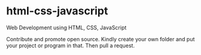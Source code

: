 # html-css-javascript
Web Development using HTML, CSS, JavaScript

Contribute and promote open source. Kindly create your own folder and put your project or program in that. Then pull a request.
